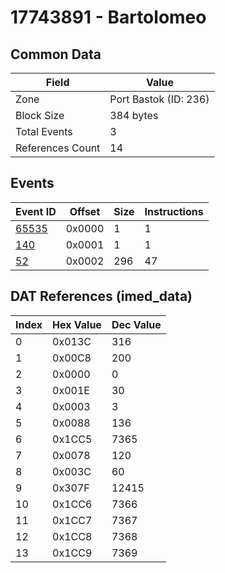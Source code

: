 # 17743891 - Bartolomeo

## Common Data

| Field            | Value                 |
|------------------|-----------------------|
| Zone             | Port Bastok (ID: 236) |
| Block Size       | 384 bytes             |
| Total Events     | 3                     |
| References Count | 14                    |

## Events

| Event ID            | Offset   |   Size |   Instructions |
|---------------------|----------|--------|----------------|
| [65535](./65535.md) | 0x0000   |      1 |              1 |
| [140](./140.md)     | 0x0001   |      1 |              1 |
| [52](./52.md)       | 0x0002   |    296 |             47 |

## DAT References (imed_data)

|   Index | Hex Value   |   Dec Value |
|---------|-------------|-------------|
|       0 | 0x013C      |         316 |
|       1 | 0x00C8      |         200 |
|       2 | 0x0000      |           0 |
|       3 | 0x001E      |          30 |
|       4 | 0x0003      |           3 |
|       5 | 0x0088      |         136 |
|       6 | 0x1CC5      |        7365 |
|       7 | 0x0078      |         120 |
|       8 | 0x003C      |          60 |
|       9 | 0x307F      |       12415 |
|      10 | 0x1CC6      |        7366 |
|      11 | 0x1CC7      |        7367 |
|      12 | 0x1CC8      |        7368 |
|      13 | 0x1CC9      |        7369 |
